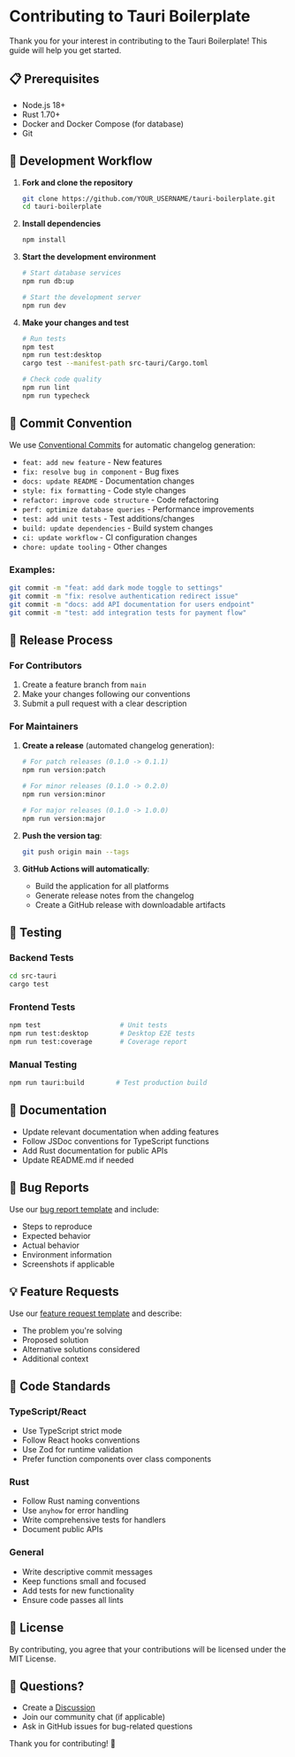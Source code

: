 # Contributing to Tauri Boilerplate

Thank you for your interest in contributing to the Tauri Boilerplate! This guide will help you get started.

## 📋 Prerequisites

- Node.js 18+
- Rust 1.70+
- Docker and Docker Compose (for database)
- Git

## 🔄 Development Workflow

1. **Fork and clone the repository**

   ```bash
   git clone https://github.com/YOUR_USERNAME/tauri-boilerplate.git
   cd tauri-boilerplate
   ```

2. **Install dependencies**

   ```bash
   npm install
   ```

3. **Start the development environment**

   ```bash
   # Start database services
   npm run db:up

   # Start the development server
   npm run dev
   ```

4. **Make your changes and test**

   ```bash
   # Run tests
   npm test
   npm run test:desktop
   cargo test --manifest-path src-tauri/Cargo.toml

   # Check code quality
   npm run lint
   npm run typecheck
   ```

## 📝 Commit Convention

We use [Conventional Commits](https://www.conventionalcommits.org/) for automatic changelog generation:

- `feat: add new feature` - New features
- `fix: resolve bug in component` - Bug fixes
- `docs: update README` - Documentation changes
- `style: fix formatting` - Code style changes
- `refactor: improve code structure` - Code refactoring
- `perf: optimize database queries` - Performance improvements
- `test: add unit tests` - Test additions/changes
- `build: update dependencies` - Build system changes
- `ci: update workflow` - CI configuration changes
- `chore: update tooling` - Other changes

### Examples:

```bash
git commit -m "feat: add dark mode toggle to settings"
git commit -m "fix: resolve authentication redirect issue"
git commit -m "docs: add API documentation for users endpoint"
git commit -m "test: add integration tests for payment flow"
```

## 🚀 Release Process

### For Contributors

1. Create a feature branch from `main`
2. Make your changes following our conventions
3. Submit a pull request with a clear description

### For Maintainers

1. **Create a release** (automated changelog generation):

   ```bash
   # For patch releases (0.1.0 -> 0.1.1)
   npm run version:patch

   # For minor releases (0.1.0 -> 0.2.0)
   npm run version:minor

   # For major releases (0.1.0 -> 1.0.0)
   npm run version:major
   ```

2. **Push the version tag**:

   ```bash
   git push origin main --tags
   ```

3. **GitHub Actions will automatically**:
   - Build the application for all platforms
   - Generate release notes from the changelog
   - Create a GitHub release with downloadable artifacts

## 🧪 Testing

### Backend Tests

```bash
cd src-tauri
cargo test
```

### Frontend Tests

```bash
npm test                    # Unit tests
npm run test:desktop        # Desktop E2E tests
npm run test:coverage       # Coverage report
```

### Manual Testing

```bash
npm run tauri:build        # Test production build
```

## 📖 Documentation

- Update relevant documentation when adding features
- Follow JSDoc conventions for TypeScript functions
- Add Rust documentation for public APIs
- Update README.md if needed

## 🐛 Bug Reports

Use our [bug report template](https://github.com/YOUR_USERNAME/YOUR_REPO/issues/new?template=bug_report.md) and include:

- Steps to reproduce
- Expected behavior
- Actual behavior
- Environment information
- Screenshots if applicable

## 💡 Feature Requests

Use our [feature request template](https://github.com/YOUR_USERNAME/YOUR_REPO/issues/new?template=feature_request.md) and describe:

- The problem you're solving
- Proposed solution
- Alternative solutions considered
- Additional context

## 📏 Code Standards

### TypeScript/React

- Use TypeScript strict mode
- Follow React hooks conventions
- Use Zod for runtime validation
- Prefer function components over class components

### Rust

- Follow Rust naming conventions
- Use `anyhow` for error handling
- Write comprehensive tests for handlers
- Document public APIs

### General

- Write descriptive commit messages
- Keep functions small and focused
- Add tests for new functionality
- Ensure code passes all lints

## 📄 License

By contributing, you agree that your contributions will be licensed under the MIT License.

## 🙏 Questions?

- Create a [Discussion](https://github.com/YOUR_USERNAME/YOUR_REPO/discussions)
- Join our community chat (if applicable)
- Ask in GitHub issues for bug-related questions

Thank you for contributing! 🎉
